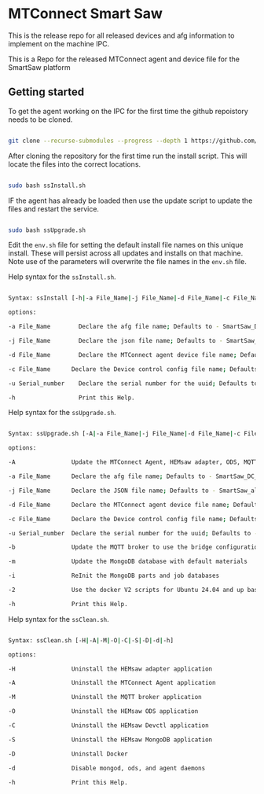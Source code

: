 # MTConnect Smart Saw

This is the release repo for all released devices and afg information to implement on the machine IPC.

This is a Repo for the released MTConnect agent and device file for the SmartSaw platform

## Getting started

To get the agent working on the IPC for the first time the github repoistory needs to be cloned.

```bash

git clone --recurse-submodules --progress --depth 1 https://github.com/HEM-Inc/MTConnect_SmartSaw.git mtconnect

```

After cloning the repository for the first time run the install script. This will locate the files into the correct locations.

```bash

sudo bash ssInstall.sh

```

IF the agent has already be loaded then use the update script to update the files and restart the service.

```bash

sudo bash ssUpgrade.sh

```

Edit the `env.sh` file for setting the default install file names on this unique install. These will persist across all updates and installs on that machine. Note use of the parameters will overwrite the file names in the `env.sh` file.

Help syntax for the `ssInstall.sh`.

```bash

Syntax: ssInstall [-h|-a File_Name|-j File_Name|-d File_Name|-c File_Name|-u Serial_number]

options:

-a File_Name        Declare the afg file name; Defaults to - SmartSaw_DC_HA.afg

-j File_Name 	    Declare the json file name; Defaults to - SmartSaw_alarms.json

-d File_Name        Declare the MTConnect agent device file name; Defaults to - SmartSaw_DC_HA.xml

-c File_Name      Declare the Device control config file name; Defaults to - devctl_json_config.json

-u Serial_number    Declare the serial number for the uuid; Defaults to - SmartSaw

-h                  Print this Help.

```

Help syntax for the `ssUpgrade.sh`.

```bash

Syntax: ssUpgrade.sh [-A|-a File_Name|-j File_Name|-d File_Name|-c File_Name|-u Serial_number|-b|-m|-i|-2|-h]

options:

-A                Update the MTConnect Agent, HEMsaw adapter, ODS, MQTT, and Mongodb application

-a File_Name      Declare the afg file name; Defaults to - SmartSaw_DC_HA.afg

-j File_Name      Declare the JSON file name; Defaults to - SmartSaw_alarms.json

-d File_Name      Declare the MTConnect agent device file name; Defaults to - SmartSaw_DC_HA.xml

-c File_Name      Declare the Device control config file name; Defaults to - devctl_json_config.json

-u Serial_number  Declare the serial number for the uuid; Defaults to - SmartSaw

-b                Update the MQTT broker to use the bridge configuration; runs - mosq_bridge.conf

-m                Update the MongoDB database with default materials

-i                ReInit the MongoDB parts and job databases

-2                Use the docker V2 scripts for Ubuntu 24.04 and up base OS

-h                Print this Help.

```

Help syntax for the `ssClean.sh`.

```bash

Syntax: ssClean.sh [-H|-A|-M|-O|-C|-S|-D|-d|-h]

options:

-H                Uninstall the HEMsaw adapter application

-A                Uninstall the MTConnect Agent application

-M                Uninstall the MQTT broker application

-O                Uninstall the HEMsaw ODS application

-C                Uninstall the HEMsaw Devctl application

-S                Uninstall the HEMsaw MongoDB application

-D                Uninstall Docker

-d                Disable mongod, ods, and agent daemons

-h                Print this Help.

```
